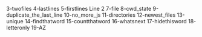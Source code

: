 3-twofiles
4-lastlines
5-firstlines
Line 2
7-file
8-cwd_state
9-duplicate_the_last_line
10-no_more_js
11-directories
12-newest_files
13-unique
14-findthatword
15-countthatword
16-whatsnext
17-hidethisword
18-letteronly
19-AZ
